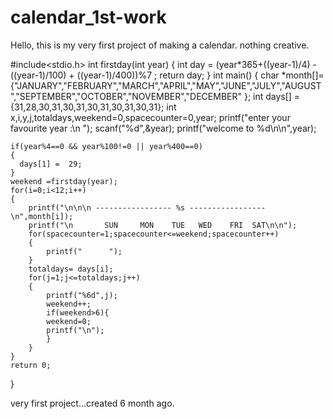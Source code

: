 # calendar_1st-work
Hello, this is my very first project of making a calendar. nothing creative.


#include<stdio.h>
    int firstday(int year)
    {
        int day = (year*365+((year-1)/4) - ((year-1)/100) + ((year-1)/400))%7 ;
        return day;
    }
int main()
{
    char *month[]= {"JANUARY","FEBRUARY","MARCH","APRIL","MAY","JUNE","JULY","AUGUST","SEPTEMBER","OCTOBER","NOVEMBER","DECEMBER" };
    int days[] = {31,28,30,31,30,31,30,31,30,31,30,31};
    int x,i,y,j,totaldays,weekend=0,spacecounter=0,year;
    printf("enter your favourite year :\n ");
    scanf("%d",&year);
    printf("welcome to %d\n\n",year);

    if(year%4==0 && year%100!=0 || year%400==0)
    {
      days[1] =  29;
    }
    weekend =firstday(year);
    for(i=0;i<12;i++)
    {
        printf("\n\n\n ----------------- %s -----------------\n",month[i]);
        printf("\n       SUN     MON    TUE   WED    FRI  SAT\n\n");
        for(spacecounter=1;spacecounter<=weekend;spacecounter++)
        {
            printf("      ");
        }
        totaldays= days[i];
        for(j=1;j<=totaldays;j++)
        {
            printf("%6d",j);
            weekend++;
            if(weekend>6){
            weekend=0;
            printf("\n");
            }
        }
    }
    return 0;
}







very first project...created 6 month ago.
